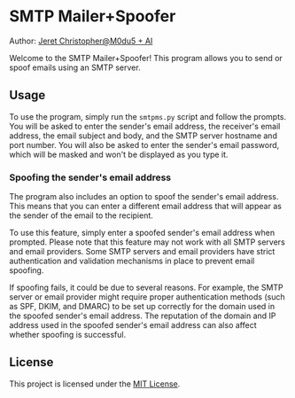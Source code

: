# SMTP Mailer+Spoofer

Author: [Jeret Christopher@M0du5 + AI](https://github.com/jeretc)

Welcome to the SMTP Mailer+Spoofer! This program allows you to send or spoof emails using an SMTP server.


## Usage

To use the program, simply run the `smtpms.py` script and follow the prompts. You will be asked to enter the sender's email address, the receiver's email address, the email subject and body, and the SMTP server hostname and port number. You will also be asked to enter the sender's email password, which will be masked and won't be displayed as you type it.

   
### Spoofing the sender's email address

The program also includes an option to spoof the sender's email address. This means that you can enter a different email address that will appear as the sender of the email to the recipient.

To use this feature, simply enter a spoofed sender's email address when prompted. Please note that this feature may not work with all SMTP servers and email providers. Some SMTP servers and email providers have strict authentication and validation mechanisms in place to prevent email spoofing.

If spoofing fails, it could be due to several reasons. For example, the SMTP server or email provider might require proper authentication methods (such as SPF, DKIM, and DMARC) to be set up correctly for the domain used in the spoofed sender's email address. The reputation of the domain and IP address used in the spoofed sender's email address can also affect whether spoofing is successful.
   

## License
This project is licensed under the [MIT License](LICENSE).

